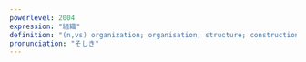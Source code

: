 ```yaml
---
powerlevel: 2004
expression: "組織"
definition: "(n,vs) organization; organisation; structure; construction; tissue; system; (P)"
pronunciation: "そしき"
---
```

